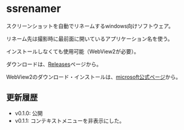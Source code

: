 # ssrenamer

スクリーンショットを自動でリネームするwindows向けソフトウェア。

リネーム先は撮影時に最前面に開いているアプリケーション名を使う。

インストールしなくても使用可能（WebView2が必要）。


ダウンロードは、[Releases](https://github.com/ikapper/ssrenamer/releases)ページから。


WebView2のダウンロード・インストールは、[microsoft公式ページ](https://developer.microsoft.com/en-us/microsoft-edge/webview2/)から。


## 更新履歴

* v0.1.0: 公開
* v0.1.1: コンテキストメニューを非表示にした。
